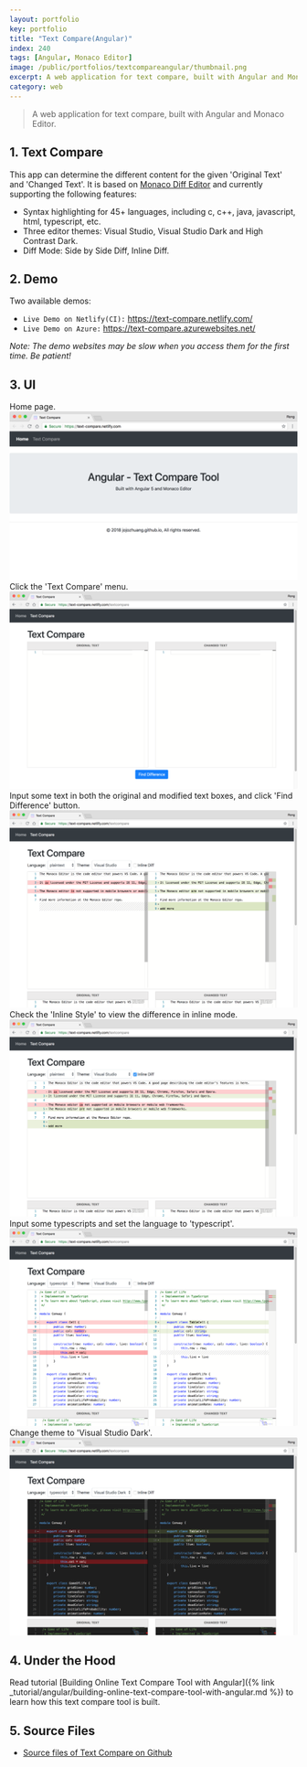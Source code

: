 ```yaml
---
layout: portfolio
key: portfolio
title: "Text Compare(Angular)"
index: 240
tags: [Angular, Monaco Editor]
image: /public/portfolios/textcompareangular/thumbnail.png
excerpt: A web application for text compare, built with Angular and Monaco Editor.
category: web
---
```


> A web application for text compare, built with Angular and Monaco Editor.

## 1. Text Compare
This app can determine the different content for the given 'Original Text' and 'Changed Text'. It is based on [Monaco Diff Editor](https://microsoft.github.io/monaco-editor/index.html) and currently supporting the following features:
* Syntax highlighting for 45+ languages, including c, c++, java, javascript, html, typescript, etc.
* Three editor themes: Visual Studio, Visual Studio Dark and High Contrast Dark.
* Diff Mode: Side by Side Diff, Inline Diff.

## 2. Demo
Two available demos:
* `Live Demo on Netlify(CI):` <a href="https://text-compare.netlify.com/" target="\_blank">https://text-compare.netlify.com/</a>
* `Live Demo on Azure:` <a href="https://text-compare.azurewebsites.net/" target="\_blank">https://text-compare.azurewebsites.net/</a>

*Note: The demo websites may be slow when you access them for the first time. Be patient!*

## 3. UI
Home page.
![image](/public/portfolios/textcompareangular/home.png)
Click the 'Text Compare' menu.
![image](/public/portfolios/textcompareangular/textcompare.png)
Input some text in both the original and modified text boxes, and click 'Find Difference' button.
![image](/public/portfolios/textcompareangular/plaintext.png)
Check the 'Inline Style' to view the difference in inline mode.
![image](/public/portfolios/textcompareangular/inline.png)
Input some typescripts and set the language to 'typescript'.
![image](/public/portfolios/textcompareangular/typescript.png)
Change theme to 'Visual Studio Dark'.
![image](/public/portfolios/textcompareangular/darktheme.png)

## 4. Under the Hood
Read tutorial [Building Online Text Compare Tool with Angular]({% link _tutorial/angular/building-online-text-compare-tool-with-angular.md %}) to learn how this text compare tool is built.

## 5. Source Files
* [Source files of Text Compare on Github](https://github.com/jojozhuang/text-compare-angular)
